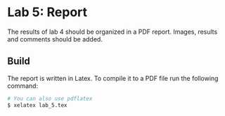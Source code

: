 # Lab 5: Report

The results of lab 4 should be organized in a PDF report. Images, results and
comments should be added.

## Build

The report is written in Latex. To compile it to a PDF file run the following
command:

```bash
# You can also use pdflatex
$ xelatex lab_5.tex
```
